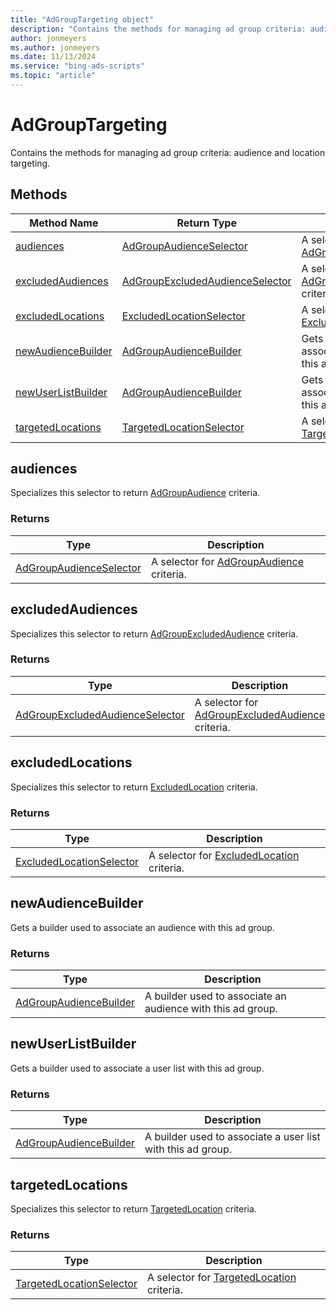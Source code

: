 ```yaml
---
title: "AdGroupTargeting object"
description: "Contains the methods for managing ad group criteria: audience and location targeting."
author: jonmeyers
ms.author: jonmeyers
ms.date: 11/13/2024
ms.service: "bing-ads-scripts"
ms.topic: "article"
---
```


# AdGroupTargeting

Contains the methods for managing ad group criteria: audience and location targeting.


## Methods
|Method Name|Return Type|Description|
|-|-|-
[audiences](#audiences)|[AdGroupAudienceSelector](./AdGroupAudienceSelector.md)|A selector for [AdGroupAudience](./AdGroupAudience.md) criteria.
[excludedAudiences](#excludedaudiences)|[AdGroupExcludedAudienceSelector](./AdGroupExcludedAudienceSelector.md)|A selector for [AdGroupExcludedAudience](./AdGroupExcludedAudience.md) criteria.
[excludedLocations](#excludedlocations)|[ExcludedLocationSelector](./ExcludedLocationSelector.md)|A selector for [ExcludedLocation](./ExcludedLocation.md) criteria.
[newAudienceBuilder](#newaudiencebuilder)|[AdGroupAudienceBuilder](./AdGroupAudienceBuilder.md)|Gets a builder used to associate an audience with this ad group.
[newUserListBuilder](#newuserlistbuilder)|[AdGroupAudienceBuilder](./AdGroupAudienceBuilder.md)|Gets a builder used to associate a user list with this ad group.
[targetedLocations](#targetedlocations)|[TargetedLocationSelector](./TargetedLocationSelector.md)|A selector for [TargetedLocation](./TargetedLocation.md) criteria.


## <a name="audiences"></a>audiences
Specializes this selector to return [AdGroupAudience](./AdGroupAudience.md) criteria.

### Returns
|Type|Description|
|-|-
[AdGroupAudienceSelector](./AdGroupAudienceSelector.md)|A selector for [AdGroupAudience](./AdGroupAudience.md) criteria.

## <a name="excludedaudiences"></a>excludedAudiences
Specializes this selector to return [AdGroupExcludedAudience](./AdGroupExcludedAudience.md) criteria.

### Returns
|Type|Description|
|-|-
[AdGroupExcludedAudienceSelector](./AdGroupExcludedAudienceSelector.md)|A selector for [AdGroupExcludedAudience](./AdGroupExcludedAudience.md) criteria.

## <a name="excludedlocations"></a>excludedLocations
Specializes this selector to return [ExcludedLocation](./ExcludedLocation.md) criteria.

### Returns
|Type|Description|
|-|-
[ExcludedLocationSelector](./ExcludedLocationSelector.md)|A selector for [ExcludedLocation](./ExcludedLocation.md) criteria.

## <a name="newaudiencebuilder"></a>newAudienceBuilder
Gets a builder used to associate an audience with this ad group.

### Returns
|Type|Description|
|-|-
[AdGroupAudienceBuilder](./AdGroupAudienceBuilder.md)|A builder used to associate an audience with this ad group.

## <a name="newuserlistbuilder"></a>newUserListBuilder
Gets a builder used to associate a user list with this ad group.

### Returns
|Type|Description|
|-|-
[AdGroupAudienceBuilder](./AdGroupAudienceBuilder.md)|A builder used to associate a user list with this ad group.

## <a name="targetedlocations"></a>targetedLocations
Specializes this selector to return [TargetedLocation](./TargetedLocation.md) criteria.

### Returns
|Type|Description|
|-|-
[TargetedLocationSelector](./TargetedLocationSelector.md)|A selector for [TargetedLocation](./TargetedLocation.md) criteria.

